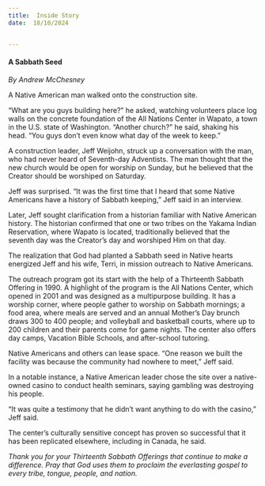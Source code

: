 ```yaml
---
title:  Inside Story
date:  18/10/2024


---
```


#### A Sabbath Seed

_By Andrew McChesney_

A Native American man walked onto the construction site.

“What are you guys building here?” he asked, watching volunteers place log walls on the concrete foundation of the All Nations Center in Wapato, a town in the U.S. state of Washington. “Another church?” he said, shaking his head. “You guys don’t even know what day of the week to keep.”

A construction leader, Jeff Weijohn, struck up a conversation with the man, who had never heard of Seventh-day Adventists. The man thought that the new church would be open for worship on Sunday, but he believed that the Creator should be worshiped on Saturday.

Jeff was surprised. “It was the first time that I heard that some Native Americans have a history of Sabbath keeping,” Jeff said in an interview.

Later, Jeff sought clarification from a historian familiar with Native American history. The historian confirmed that one or two tribes on the Yakama Indian Reservation, where Wapato is located, traditionally believed that the seventh day was the Creator’s day and worshiped Him on that day.

The realization that God had planted a Sabbath seed in Native hearts energized Jeff and his wife, Terri, in mission outreach to Native Americans.

The outreach program got its start with the help of a Thirteenth Sabbath Offering in 1990. A highlight of the program is the All Nations Center, which opened in 2001 and was designed as a multipurpose building. It has a worship corner, where people gather to worship on Sabbath mornings; a food area, where meals are served and an annual Mother’s Day brunch draws 300 to 400 people; and volleyball and basketball courts, where up to 200 children and their parents come for game nights. The center also offers day camps, Vacation Bible Schools, and after-school tutoring.

Native Americans and others can lease space. “One reason we built the facility was because the community had nowhere to meet,” Jeff said.

In a notable instance, a Native American leader chose the site over a native-owned casino to conduct health seminars, saying gambling was destroying his people.

“It was quite a testimony that he didn’t want anything to do with the casino,” Jeff said.

The center’s culturally sensitive concept has proven so successful that it has been replicated elsewhere, including in Canada, he said.

_Thank you for your Thirteenth Sabbath Offerings that continue to make a difference. Pray that God uses them to proclaim the everlasting gospel to every tribe, tongue, people, and nation._